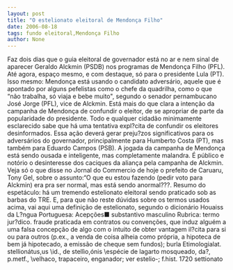 ```yaml
---
layout: post
title: "O estelionato eleitoral de Mendonça Filho"
date: 2006-08-18
tags: fundo eleitoral,Mendonça Filho
author: None
---
```

Faz dois dias que o guia eleitoral de governador está no ar e nem sinal de aparecer Geraldo Alckmin (PSDB) nos programas de Mendonça Filho (PFL).
Até agora, espaço mesmo, e com destaque, só para o presidente Lula (PT). 
Isso mesmo: Mendonça está usando o candidato adversário, aquele que é apontado por alguns pefelistas como o chefe da quadrilha, como o que “não trabalha, só viaja e bebe muito\", segundo o senador pernambucano José Jorge (PFL), vice de Alckmin.
Está mais do que clara a intenção da campanha de Mendonça de confundir o eleitor, de se apropriar de parte da popularidade do presidente.
Todo e qualquer cidadão minimamente esclarecido sabe que há uma tentativa expl?cita de confundir os eleitores desinformados.
Essa&nbsp;ação deverá gerar preju?zos significativos para os adversários do governador, principalmente para Humberto Costa (PT), mas também para Eduardo Campos (PSB).
A&nbsp;jogada da campanha de Mendonça está sendo ousada e inteligente, mas completamente malandra.
É público e notório o desinteresse dos caciques da aliança pela campanha de Alckmin. 
Veja só o que disse no Jornal do Commercio de hoje o prefeito de Caruaru, Tony Gel, sobre o assunto:“O que eu estou fazendo (pedir voto para Alckmin) era pra ser normal, mas está sendo anormal???.
Resumo do espetáculo: há um tremendo estelionato eleitoral sendo praticado sob as barbas do TRE.
E, para que não reste dúvidas sobre os termos usados acima, vai aqui uma definição de estelionato, segundo o dicionário Houaiss da L?ngua Portuguesa:
Acepções&#9632; substantivo masculino Rubrica: termo jur?dico. fraude praticada em contratos ou convenções, que induz alguém a uma falsa concepção de algo com o intuito de obter vantagem il?cita para si ou para outros (p.ex., a venda de coisa alheia como própria, a hipoteca de bem já hipotecado, a emissão de cheque sem fundos); burla 
Etimologialat. stellionátus,us \id.\, de stellìo,ónis \espécie de lagarto mosqueado\, da?, p.metf., \velhaco, trapaceiro, enganador\; ver estelio-; f.hist. 1720 settionato 